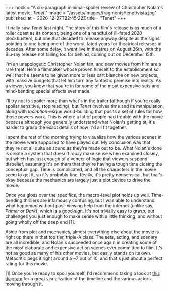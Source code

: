 +++
hook = "A six-paragraph minimal-spoiler review of Christopher Nolan's latest movie, _Tenet_."
image = "/assets/images/fragments/tenet/vista.jpg"
published_at = 2020-12-27T22:45:22Z
title = "Tenet"
+++

I finally saw _Tenet_ last night. The story of this film's release is as much of a roller coast as its content, being one of a handful of ill-fated 2020 blockbusters, but one that decided to release anyway despite all the signs pointing to one being one of the worst-fated years for theatrical releases in decades. After some delay, it went live in theatres on August 26th, with the Blu-ray release not tailing too far behind, coming out on December 15th.

I'm an unapologetic Christopher Nolan fan, and new movies from him are a rare treat. He's a filmmaker whose proven himself to the establishment so well that he seems to be given more or less cart blanche on new projects, with massive budgets that let him turn any fantastic premise into reality. As a viewer, you know that you're in for some of the most expensive sets and mind-bending special effects ever made.

I'll try not to spoiler more than what's in the trailer (although if you're really spoiler sensitive, stop reading), but _Tenet_ involves time and its manipulation, along with _Inception_-esque world-building that posits a set of rules for how those powers work. This is where a lot of people had trouble with the movie because although you generally understand what Nolan's getting at, it's harder to grasp the exact details of how it'd all fit together.

I spent the rest of the morning trying to visualize how the various scenes in the movie were supposed to have played out. My conclusion was that they're not all quite as sound as they're made out to be. What Nolan's done is create a system that doesn't _really_ make sense when examined closely, but which has just enough of a veneer of logic that viewers suspend disbelief, assuming it's on them that they're having a tough time closing the conceptual gap. Time is complicated, and all the characters in the movie seem to get it, so it's probably fine. Really, it's pretty nonsensical, but that's okay because the mechanics are largely just a plot device to drive the movie.

Once you gloss over the specifics, the macro-level plot holds up well. Time-bending thrillers are infamously confusing, but I was able to understand what happened without post-viewing help from the internet (unlike say, _Primer_ or _Dark_), which is a good sign. It's not trivially easy to grasp, but challenges you just enough to make sense with a little thinking, and without going wholly off the deep end [1].

Aside from plot and mechanics, almost everything else about the movie is right up there in that top tier, triple-A class. The sets, acting, and scenery are all incredible, and Nolan's succeeded once again in creating some of the most elaborate and expensive action scenes ever committed to film. It's not as good as many of his other movies, but easily stands on its own. Metacritic pegs it right around a ~7 out of 10, and that's just about a perfect rating for this movie.

[1] Once you're ready to spoil yourself, I'd recommend taking a look at [this diagram](https://www.reddit.com/r/tenet/comments/il97xs/spoilers_tenet_timelines_diagram_with_relative/) for a great visualization of the timeline and the various actors moving through it.
